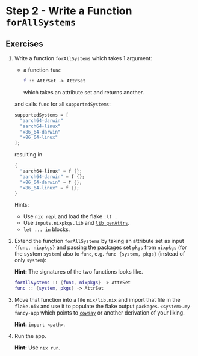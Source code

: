 # Step 2 - Write a Function `forAllSystems`

## Exercises

1. Write a function `forAllSystems` which takes 1 argument:

   - a function `func`
     ```nix
     f :: AttrSet -> AttrSet
     ```
     which takes an attribute set and returns another.

   and calls `func` for all `supportedSystems`:

   ```nix
   supportedSystems = [
     "aarch64-darwin"
     "aarch64-linux"
     "x86_64-darwin"
     "x86_64-linux"
   ];
   ```

   resulting in

   ```nix
   {
     "aarch64-linux" = f {};
     "aarch64-darwin" = f {};
     "x86_64-darwin" = f {};
     "x86_64-linux" = f {};
   }
   ```

   Hints:

   - Use `nix repl` and load the flake `:lf .`
   - Use `inputs.nixpkgs.lib` and
     [`lib.genAttrs`](https://noogle.dev/f/lib/genAttrs).
   - `let ... in` blocks.

2. Extend the function `forAllSystems` by taking an attribute set as input
   `{func, nixpkgs}` and passing the packages set `pkgs` from `nixpkgs` (for the
   system `system`) also to `func`, e.g. `func {system, pkgs}` (instead of only
   `system`):

   **Hint:** The signatures of the two functions looks like.

   ```nix
   forAllSystems :: {func, nixpkgs} -> AttrSet
   func :: {system, pkgs} -> AttrSet
   ```

3. Move that function into a file `nix/lib.nix` and import that file in the
   `flake.nix` and use it to populate the flake output
   `packages.<system>.my-fancy-app` which points to
   [`cowsay`](https://search.nixos.org/packages?channel=25.05&show=cowsay&query=cowsay)
   or another derivation of your liking.

   **Hint:** `import <path>`.

4. Run the app.

   **Hint:** Use `nix run`.
